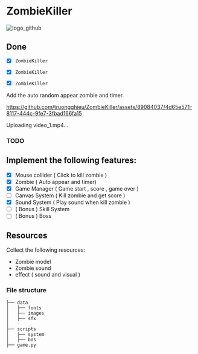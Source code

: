 # ZombieKiller
![logo_github](https://github.com/truongghieu/ZombieKiller/assets/89084037/14884879-9b6e-4228-a559-b6df04fb3c15)
## Done
- [x] `ZombieKiller`
- [x] `ZombieKiller`
- [x] `ZombieKiller`



Add the auto random appear zombie and timer.
<br>

https://github.com/truongghieu/ZombieKiller/assets/89084037/4d65e571-8117-444c-9fe7-3fbad166fa15



Uploading video_1.mp4…



### TODO

## Implement the following features:
- [x] Mouse collider ( Click to kill zombie )
- [x] Zombie ( Auto appear and timer) 
- [x] Game Manager ( Game start , score , game over )
- [ ] Canvas System ( Kill zombie and get score )
- [x] Sound System ( Play sound when kill zombie )
- [ ] ( Bonus ) Skill System
- [ ] ( Bonus ) Boss

## Resources
Collect the following resources:
- Zombie model 
- Zombie sound
- effect ( sound and visual )

### File structure
```project cotain the following folders and files:
├── data
│   ├── fonts
│   ├── images
│   ├── sfx
│ 
├── scripts
│   ├── system
│   ├── bos
├── game.py
```

